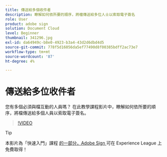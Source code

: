 ```yaml
---
title: 傳送給多個收件者
description: 瞭解如何依所要的順序，將檔傳送給多位人士以索取電子簽名
role: User
product: adobe sign
solution: Document Cloud
level: Beginner
thumbnail: 341296.jpg
exl-id: da64949c-b8e0-4923-b3a4-43d2d6dbd4d5
source-git-commit: 778f5d16056da5ef77490d8f00385bdff2ac73e7
workflow-type: tm+mt
source-wordcount: '87'
ht-degree: 4%

---
```


# 傳送給多位收件者

您有多個必須與檔互動的人員嗎？ 在此教學課程影片中，瞭解如何依所要的順序，將檔傳送給多個人員以索取電子簽名。

>[!VIDEO](https://video.tv.adobe.com/v/341296?hidetitle=true)

>[!TIP]
>
>本影片為「快速入門」課程 [ 的一部分，Adobe Sign ](https://experienceleague.adobe.com/?recommended=Sign-U-1-2020.1) 可在 Experience League 上免費取得！
